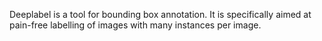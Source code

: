 Deeplabel is a tool for bounding box annotation. It is specifically aimed at pain-free labelling of images with many instances per image.